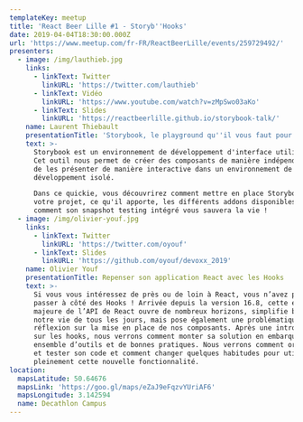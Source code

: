 ```yaml
---
templateKey: meetup
title: 'React Beer Lille #1 - Storyb''Hooks'
date: 2019-04-04T18:30:00.000Z
url: 'https://www.meetup.com/fr-FR/ReactBeerLille/events/259729492/'
presenters:
  - image: /img/lauthieb.jpg
    links:
      - linkText: Twitter
        linkURL: 'https://twitter.com/lauthieb'
      - linkText: Vidéo
        linkURL: 'https://www.youtube.com/watch?v=zMpSwo03aKo'
      - linkText: Slides
        linkURL: 'https://reactbeerlille.github.io/storybook-talk/'
    name: Laurent Thiebault
    presentationTitle: 'Storybook, le playground qu''il vous faut pour vos composants UI !'
    text: >-
      Storybook est un environnement de développement d'interface utilisateur.
      Cet outil nous permet de créer des composants de manière indépendante et
      de les présenter de manière interactive dans un environnement de
      développement isolé.

      Dans ce quickie, vous découvrirez comment mettre en place Storybook sur
      votre projet, ce qu'il apporte, les différents addons disponibles et
      comment son snapshot testing intégré vous sauvera la vie !
  - image: /img/olivier-youf.jpg
    links:
      - linkText: Twitter
        linkURL: 'https://twitter.com/oyouf'
      - linkText: Slides
        linkURL: 'https://github.com/oyouf/devoxx_2019'
    name: Olivier Youf
    presentationTitle: Repenser son application React avec les Hooks
    text: >-
      Si vous vous intéressez de près ou de loin à React, vous n’avez pas pu
      passer à côté des Hooks ! Arrivée depuis la version 16.8, cette évolution
      majeure de l’API de React ouvre de nombreux horizons, simplifie beaucoup
      notre vie de tous les jours, mais pose également une problématique de
      réflexion sur la mise en place de nos composants. Après une introduction
      sur les hooks, nous verrons comment monter sa solution en embarquant un
      ensemble d’outils et de bonnes pratiques. Nous verrons comment organiser
      et tester son code et comment changer quelques habitudes pour utiliser
      pleinement cette nouvelle fonctionnalité.
location:
  mapsLatitude: 50.64676
  mapsLink: 'https://goo.gl/maps/eZaJ9eFqzvYUriAF6'
  mapsLongitude: 3.142594
  name: Decathlon Campus
---
```


